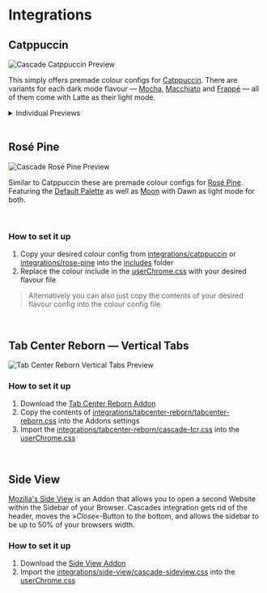 # Integrations

## Catppuccin

![Cascade Catppuccin Preview](cascade-ctp.webp)

This simply offers premade colour configs for [Catppuccin](https://github.com/catppuccin/catppuccin). There are variants for each dark mode flavour — [Mocha](https://github.com/cascadefox/cascade/tree/main/integrations/catppuccin/cascade-mocha.css), [Macchiato](https://github.com/cascadefox/cascade/tree/main/integrations/catppuccin/cascade-macchiato.css) and [Frappé](https://github.com/cascadefox/cascade/tree/main/integrations/catppuccin/cascade-frappe.css) — all of them come with Latte as their light mode.

<details>
<summary>Individual Previews</summary>

![Catppuccin Mocha](cascade-ctp-mocha.webp)
![Catppuccin Macchiato](cascade-ctp-macchiato.webp)
![Catppuccin Frappé](cascade-ctp-frappe.webp)
![Catppuccin Latte](cascade-ctp-latte.webp)

</details>

<br>

## Rosé Pine

![Cascade Rosé Pine Preview](cascade-rosepine.webp)

Similar to Catppuccin these are premade colour configs for [Rosé Pine](https://github.com/rose-pine/rose-pine-theme). Featuring the [Default Palette](https://github.com/cascadefox/cascade/tree/main/integrations/rose-pine/cascade-rose-pine.css) as well as [Moon](https://github.com/cascadefox/cascade/tree/main/integrations/rose-pine/cascade-moon.css) with Dawn as light mode for both.

<br>

### How to set it up
1. Copy your desired colour config from [integrations/catppuccin](https://github.com/cascadefox/cascade/tree/main/integrations/catppuccin) or [integrations/rose-pine](https://github.com/cascadefox/cascade/tree/main/integrations/rose-pine) into the [includes](https://github.com/cascadefox/cascade/tree/main/chrome/includes) folder
2. Replace the colour include in the [userChrome.css](https://github.com/cascadefox/cascade/tree/main/chrome/userChrome.css) with your desired flavour file

> Alternatively you can also just copy the contents of your desired flavour config into the colour config file.

<br>

## Tab Center Reborn — Vertical Tabs

![Tab Center Reborn Vertical Tabs Preview](cascade-tcr.webp)

### How to set it up
1. Download the [Tab Center Reborn Addon](https://addons.mozilla.org/en-GB/firefox/addon/tabcenter-reborn/)
2. Copy the contents of [integrations/tabcenter-reborn/tabcenter-reborn.css](https://github.com/cascadefox/cascade/tree/main/integrations/tabcenter-reborn/tabcenter-reborn.css) into the Addons settings
3. Import the [integrations/tabcenter-reborn/cascade-tcr.css](https://github.com/cascadefox/cascade/tree/main/integrations/tabcenter-reborn/cascade-tcr.css) into the [userChrome.css](https://github.com/cascadefox/cascade/tree/main/chrome/userChrome.css)

<br>

## Side View

[Mozilla's Side View](https://addons.mozilla.org/en-GB/firefox/addon/side-view/) is an Addon that allows you to open a second Website within the Sidebar of your Browser. Cascades integration gets rid of the header, moves the »*Close*«-Button to the bottom, and allows the sidebar to be up to 50% of your browsers width.

### How to set it up
1. Download the [Side View Addon](https://addons.mozilla.org/en-GB/firefox/addon/side-view/)
2. Import the [integrations/side-view/cascade-sideview.css](https://github.com/cascadefox/cascade/tree/main/integrations/side-view/cascade-sideview.css) into the [userChrome.css](https://github.com/cascadefox/cascade/tree/main/chrome/userChrome.css)
